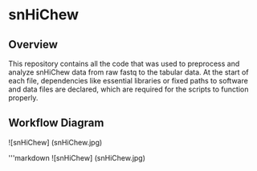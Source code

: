 # snHiChew

## Overview
This repository contains all the code that was used to preprocess and analyze snHiChew data from raw fastq to the tabular data. At the start of each file, dependencies like essential libraries or fixed paths to software and data files are declared, which are required for the scripts to function properly.

## Workflow Diagram
![snHiChew] (snHiChew.jpg)

'''markdown
![snHiChew] (snHiChew.jpg)

